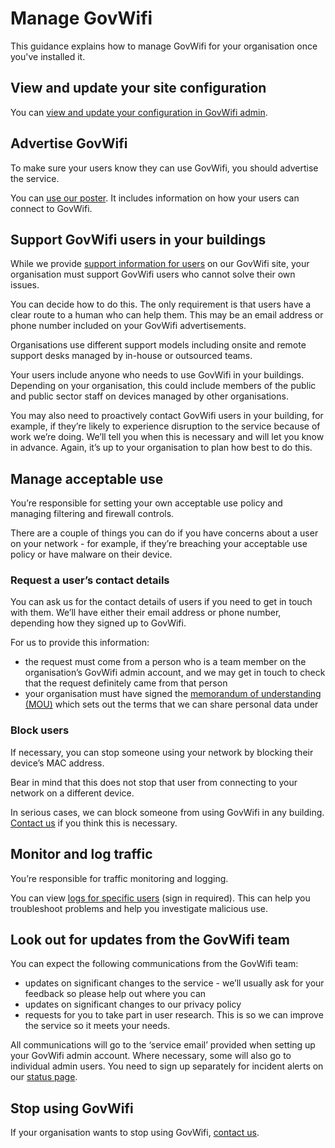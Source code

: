 # Manage GovWifi

This guidance explains how to manage GovWifi for your organisation once you've installed it.

## View and update your site configuration

You can [view and update your configuration in GovWifi admin](https://admin.wifi.service.gov.uk/).

## Advertise GovWifi

To make sure your users know they can use GovWifi, you should advertise the service.

You can [use our poster](/assets/GovWifi-poster.png). It includes information on how your users can connect to GovWifi.

## Support GovWifi users in your buildings

While we provide [support information for users](https://www.wifi.service.gov.uk/get-help-connecting/) on our GovWifi site, your organisation must support GovWifi users who cannot solve their own issues. 

You can decide how to do this. The only requirement is that users have a clear route to a human who can help them. This may be an email address or phone number included on your GovWifi advertisements.  

Organisations use different support models including onsite and remote support desks managed by in-house or outsourced teams. 

Your users include anyone who needs to use GovWifi in your buildings. Depending on your organisation, this could include members of the public and public sector staff on devices managed by other organisations.

You may also need to proactively contact GovWifi users in your building, for example, if they’re likely to experience disruption to the service because of work we’re doing. We’ll tell you when this is necessary and will let you know in advance. Again, it’s up to your organisation to plan how best to do this. 

## Manage acceptable use

You’re responsible for setting your own acceptable use policy and managing filtering and firewall controls.

There are a couple of things you can do if you have concerns about a user on your network - for example, if they’re breaching your acceptable use policy or have malware on their device.

### Request a user’s contact details

You can ask us for the contact details of users if you need to get in touch with them. We’ll have either their email address or phone number, depending how they signed up to GovWifi.

For us to provide this information:

- the request must come from a person who is a team member on the organisation’s GovWifi admin account, and we may get in touch to check that the request definitely came from that person
- your organisation must have signed the [memorandum of understanding (MOU)](https://www.wifi.service.gov.uk/memorandum-of-understanding/) which sets out the terms that we can share personal data under

### Block users

If necessary, you can stop someone using your network by blocking their device’s MAC address.

Bear in mind that this does not stop that user from connecting to your network on a different device.

In serious cases, we can block someone from using GovWifi in any building. [Contact us](https://admin.wifi.service.gov.uk/help) if you think this is necessary.

## Monitor and log traffic

You’re responsible for traffic monitoring and logging.

You can view [logs for specific users](https://admin.wifi.service.gov.uk/logs/search/new) (sign in required). This can help you troubleshoot problems and help you investigate malicious use.  

## Look out for updates from the GovWifi team

You can expect the following communications from the GovWifi team:  

- updates on significant changes to the service - we’ll usually ask for your feedback so please help out where you can 
- updates on significant changes to our privacy policy
- requests for you to take part in user research. This is so we can improve the service so it meets your needs.

All communications will go to the ‘service email’ provided when setting up your GovWifi admin account. Where necessary, some will also go to individual admin users. You need to sign up separately for incident alerts on our [status page](https://status.wifi.service.gov.uk/).

## Stop using GovWifi

If your organisation wants to stop using GovWifi, [contact us](https://admin.wifi.service.gov.uk/help).
